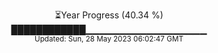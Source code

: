 <p align="center">
⏳Year Progress (40.34 %) <br>
████████████▁▁▁▁▁▁▁▁▁▁▁▁▁▁▁▁▁▁ <br>
<sub>Updated: Sun, 28 May 2023 06:02:47 GMT</sub>
</p>

